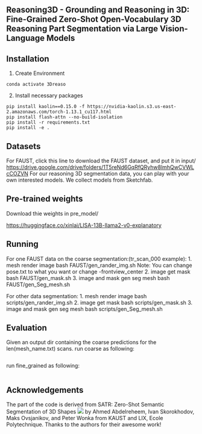 ## Reasoning3D - Grounding and Reasoning in 3D: Fine-Grained Zero-Shot Open-Vocabulary 3D Reasoning Part Segmentation via Large Vision-Language Models 



## Installation

1. Create Environment
```conda create -n 3Dreason python=3.8
conda activate 3Dreaso
```

2. Install necessary packages
```pip install torch==1.13.1+cu117 torchvision==0.14.1+cu117 torchaudio==0.13.1 --extra-index-url https://download.pytorch.org/whl/cu117
pip install kaolin==0.15.0 -f https://nvidia-kaolin.s3.us-east-2.amazonaws.com/torch-1.13.1_cu117.html
pip install flash-attn --no-build-isolation
pip install -r requirements.txt
pip install -e .
```

## Datasets

For FAUST, click this line to download the FAUST dataset, and put it in input/
    https://drive.google.com/drive/folders/1T5reNd6GqRfQRyhw8lmhQwCVWLcCOZVN
For our reasoning 3D segmentation data, you can play with your own interested models. We collect models from Sketchfab. 


## Pre-trained weights

Download thie weights in pre_model/

https://huggingface.co/xinlai/LISA-13B-llama2-v0-explanatory


## Running

For one FAUST data on the coarse segmentation:(tr_scan_000 example):
    1. mesh render image
    bash FAUST/gen_rander_img.sh
    Note: You can change pose.txt to what you want or change -frontview_center
    2. image get mask
    bash FAUST/gen_mask.sh
    3. image and mask gen seg mesh
    bash FAUST/gen_Seg_mesh.sh

For other data segmentation:
    1. mesh render image
    bash scripts/gen_rander_img.sh
    2. image get mask
    bash scripts/gen_mask.sh
    3. image and mask gen seg mesh
    bash scripts/gen_Seg_mesh.sh

## Evaluation
Given an output dir containing the coarse predictions for the len(mesh_name.txt) scans.
run coarse as following:
```python evaluate.py -output_dir outputs/ -mesh_name input/FAUST/mesh_name.txt
```

run fine_grained as following:
```python evaluate.py -fine_grained -output_dir outputs/ -mesh_name input/FAUST/mesh_name.txt
```

## Acknowledgements
The part of the code is derived from SATR: Zero-Shot Semantic Segmentation of 3D Shapes <a href='https://github.com/Samir55/SATR'><img src='https://img.shields.io/badge/Project-Page-Green'></a> by Ahmed Abdelreheem, Ivan Skorokhodov, Maks Ovsjanikov, and Peter Wonka
from KAUST and LIX, Ecole Polytechnique. Thanks to the authors for their awesome work!


